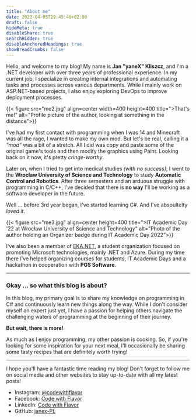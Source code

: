 ```yaml
---
title: "About me"
date: 2023-04-05T19:45:40+02:00
draft: false
hideMeta: true
disableShare: true
searchHidden: true
disableAnchoredHeadings: true
showBreadCrumbs: false
---
```


Hello, and welcome to my blog! My name is **Jan "yaneX" Kliszcz**, and I'm a .NET developer with over three years of professional experience. In my current job, I specialize in creating internal integrations and automating tasks and processes across various departments. While I mainly work on ASP.NET-based projects, I also enjoy exploring DevOps to improve deployment processes.

{{< figure src="me2.jpg" align=center width=400 height=400 title=">That's me!" alt="Profile picture of the author, looking at something in the distance">}}

I've had my first contact with programming when I was 14 and Minecraft was all the rage, I wanted to make my own mod. But let's be real, calling it a *"mod"* was a bit of a stretch. All I did was copy and paste some of the original game's tools and then modify the graphics using Paint. Looking back on it now, it's pretty *cringe-worthy*.

Later on, when I tried to get into medical studies *(with no success)*, I went to the **Wrocław University of Science and Technology** to study **Automatic Control and Robotics**. After three semesters and an arduous struggle with programming in C/C++, I've decided that there is **no way** I'll be working as a software developer in the future.

Well ... before 3rd year began, I've started learning C#. And I've absoultelty *loved it*.

{{< figure src="me3.jpg" align=center height=400  title=">IT Academic Day '22 at Wrocław University of Science and Technology" alt="Photo of the author holding an Organizer badge during IT Academic Day 2022">}}

I've also been a member of [EKA.NET](https://www.facebook.com/ekadotnet/), a student organization focused on promoting Microsoft technologies, mainly .NET and Azure. During my time there I've helped organizing courses for students, IT Academic Days and a hackathon in cooperation with **PGS Software**.

---

### Okay ... so what this blog is about?

In this blog, my primary goal is to share my knowledge on programming in C# and continuously learn new things along the way. While I don't consider myself an expert just yet, I have a passion for helping others navigate the challenging waters of programming at the beginning of their journey.

**But wait, there is more!**

As much as I enjoy programming, my other passion is cooking. So, if you're looking for some inspiration for your next meal, I'll occasionally be sharing some tasty recipes that are definitely worth trying!

---

I hope you'll have a fantastic time reading my blog! Don't forget to follow me on social media and other websites to stay up-to-date with all my latest posts!

- Instagram: [@codewithflavor](https://www.instagram.com/codewithflavor)
- Facebook: [Code with Flavor](https://www.facebook.com/codewithflavor)
- LinkedIn: [Code with Flavor](https://www.linkedin.com/company/code-with-flavor)
- GitHub: [janex-PL](https://github.com/janex-PL)

